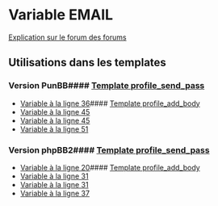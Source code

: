# Variable EMAIL
[Explication sur le forum des forums](http://forum.forumactif.com/t294113-listing-des-variables#EMAIL)
## Utilisations dans les templates
### Version PunBB#### [Template profile_send_pass](punbb/profile_send_pass.md)
* [Variable à la ligne 36](../punbb/profile_send_pass.tpl#L36)#### [Template profile_add_body](punbb/profile_add_body.md)
* [Variable à la ligne 45](../punbb/profile_add_body.tpl#L45)
* [Variable à la ligne 45](../punbb/profile_add_body.tpl#L45)
* [Variable à la ligne 51](../punbb/profile_add_body.tpl#L51)
### Version phpBB2#### [Template profile_send_pass](subsilver/profile_send_pass.md)
* [Variable à la ligne 20](../subsilver/profile_send_pass.tpl#L20)#### [Template profile_add_body](subsilver/profile_add_body.md)
* [Variable à la ligne 31](../subsilver/profile_add_body.tpl#L31)
* [Variable à la ligne 31](../subsilver/profile_add_body.tpl#L31)
* [Variable à la ligne 37](../subsilver/profile_add_body.tpl#L37)